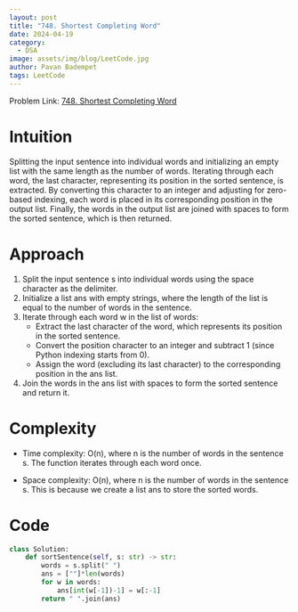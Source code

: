 ```yaml
---
layout: post
title: "748. Shortest Completing Word"
date: 2024-04-19
category:
  - DSA
image: assets/img/blog/LeetCode.jpg
author: Pavan Badempet
tags: LeetCode
---
```


Problem Link: [748. Shortest Completing Word](https://leetcode.com/problems/shortest-completing-word/description/)

# Intuition
Splitting the input sentence into individual words and initializing an empty list with the same length as the number of words. Iterating through each word, the last character, representing its position in the sorted sentence, is extracted. By converting this character to an integer and adjusting for zero-based indexing, each word is placed in its corresponding position in the output list. Finally, the words in the output list are joined with spaces to form the sorted sentence, which is then returned.

# Approach
1. Split the input sentence s into individual words using the space character as the delimiter.
2. Initialize a list ans with empty strings, where the length of the list is equal to the number of words in the sentence.
3. Iterate through each word w in the list of words:
    - Extract the last character of the word, which represents its position in the sorted sentence.
    - Convert the position character to an integer and subtract 1 (since Python indexing starts from 0).
    - Assign the word (excluding its last character) to the corresponding position in the ans list.
4. Join the words in the ans list with spaces to form the sorted sentence and return it.

# Complexity
- Time complexity:
O(n), where n is the number of words in the sentence s. The function iterates through each word once.

- Space complexity:
O(n), where n is the number of words in the sentence s. This is because we create a list ans to store the sorted words.

# Code
```python
class Solution:
    def sortSentence(self, s: str) -> str:
        words = s.split(" ")
        ans = [""]*len(words)
        for w in words:
            ans[int(w[-1])-1] = w[:-1]
        return " ".join(ans)
            
```